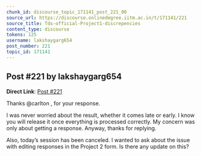 ```yaml
---
chunk_id: discourse_topic_171141_post_221_00
source_url: https://discourse.onlinedegree.iitm.ac.in/t/171141/221
source_title: Tds-official-Project1-discrepencies
content_type: discourse
tokens: 125
username: lakshaygarg654
post_number: 221
topic_id: 171141
---
```


## Post #221 by lakshaygarg654

**Direct Link**: [Post #221](https://discourse.onlinedegree.iitm.ac.in/t/171141/221)

Thanks @carlton , for your response.

I was never worried about the result, whether it comes late or early. I know you will release it once everything is processed correctly. My concern was only about getting a response. Anyway, thanks for replying.

Also, today’s session has been canceled. I wanted to ask about the issue with editing responses in the Project 2 form. Is there any update on this?

